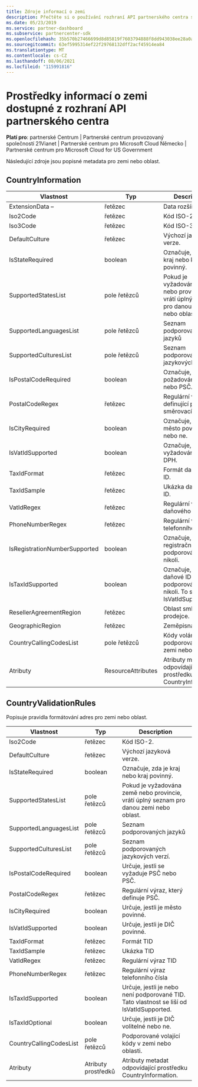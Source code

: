 ```yaml
---
title: Zdroje informací o zemi
description: Přečtěte si o používání rozhraní API partnerského centra s informačními prostředky země a popisnými metadaty, které se vztahují k určité zemi nebo oblasti.
ms.date: 05/23/2019
ms.service: partner-dashboard
ms.subservice: partnercenter-sdk
ms.openlocfilehash: 35b570b27466699d8d85819f7603794888f8dd943038ee28a0a734b7ef9aa0d1
ms.sourcegitcommit: 63ef5995314ef22f29768132dff2acf45914ea84
ms.translationtype: MT
ms.contentlocale: cs-CZ
ms.lasthandoff: 08/06/2021
ms.locfileid: "115991816"
---
```

# <a name="country-information-resources-available-from-partner-center-apis"></a>Prostředky informací o zemi dostupné z rozhraní API partnerského centra

**Platí pro**: partnerské Centrum | Partnerské centrum provozovaný společností 21Vianet | Partnerské centrum pro Microsoft Cloud Německo | Partnerské centrum pro Microsoft Cloud for US Government

Následující zdroje jsou popisné metadata pro zemi nebo oblast.

## <a name="countryinformation"></a>CountryInformation

| Vlastnost                      | Typ               | Description                                                                                        |
|-------------------------------|--------------------|----------------------------------------------------------------------------------------------------|
| ExtensionData –                 | řetězec             | Data rozšíření.                                                                                |
| Iso2Code                      | řetězec             | Kód ISO-2.                                                                                     |
| Iso3Code                      | řetězec             | Kód ISO-3.                                                                                     |
| DefaultCulture                | řetězec             | Výchozí jazyková verze.                                                                               |
| IsStateRequired               | boolean            | Označuje, zda je kraj nebo kraj povinný.                                             |
| SupportedStatesList           | pole řetězců   | Pokud je vyžadována země nebo provincie, vrátí úplný seznam pro danou zemi nebo oblast.                    |
| SupportedLanguagesList        | pole řetězců   | Seznam podporovaných jazyků                                                                     |
| SupportedCulturesList         | pole řetězců   | Seznam podporovaných jazykových verzí.                                                                      |
| IsPostalCodeRequired          | boolean            | Označuje, zda je požadováno PSČ nebo PSČ.                                    |
| PostalCodeRegex               | řetězec             | Regulární výraz definující poštovní směrovací číslo.                                          |
| IsCityRequired                | boolean            | Označuje, zda je město povinné nebo ne.                                                       |
| IsVatIdSupported              | boolean            | Označuje, zda je vyžadováno ID DPH.                                                     |
| TaxIdFormat                   | řetězec             | Formát daňového ID.                                                                                 |
| TaxIdSample                   | řetězec             | Ukázka daňového ID.                                                                                 |
| VatIdRegex                    | řetězec             | Regulární výraz daňového ID.                                                                     |
| PhoneNumberRegex              | řetězec             | Regulární výraz telefonního čísla.                                                               |
| IsRegistrationNumberSupported | boolean            | Označuje, zda je registrační číslo podporováno nebo nikoli.                                       |
| IsTaxIdSupported              | boolean            | Označuje, zda je daňové ID podporováno nebo nikoli. To se liší od IsVatIdSupported. |
| ResellerAgreementRegion       | řetězec             | Oblast smlouvy pro prodejce.                                                                     |
| GeographicRegion              | řetězec             | Zeměpisná oblast.                                                                             |
| CountryCallingCodesList       | pole řetězců   | Kódy volání podporované v zemi nebo oblasti.                                                 |
| Atributy                    | ResourceAttributes | Atributy metadat odpovídající prostředku CountryInformation                          |

## <a name="countryvalidationrules"></a>CountryValidationRules

Popisuje pravidla formátování adres pro zemi nebo oblast.

| Vlastnost                | Typ               | Description                                                                                        |
|-------------------------|--------------------|----------------------------------------------------------------------------------------------------|
| Iso2Code                | řetězec             | Kód ISO-2.                                                                                     |
| DefaultCulture          | řetězec             | Výchozí jazyková verze.                                                                               |
| IsStateRequired         | boolean            | Označuje, zda je kraj nebo kraj povinný.                                             |
| SupportedStatesList     | pole řetězců   | Pokud je vyžadována země nebo provincie, vrátí úplný seznam pro danou zemi nebo oblast.                    |
| SupportedLanguagesList  | pole řetězců   | Seznam podporovaných jazyků                                                                     |
| SupportedCulturesList   | pole řetězců   | Seznam podporovaných jazykových verzí.                                                                      |
| IsPostalCodeRequired    | boolean            | Určuje, jestli se vyžaduje PSČ nebo PSČ.                                    |
| PostalCodeRegex         | řetězec             | Regulární výraz, který definuje PSČ.                                          |
| IsCityRequired          | boolean            | Určuje, jestli je město povinné.                                                       |
| IsVatIdSupported        | boolean            | Určuje, jestli je DIČ povinné.                                                     |
| TaxIdFormat             | řetězec             | Formát TID                                                                                 |
| TaxIdSample             | řetězec             | Ukázka TID                                                                                 |
| VatIdRegex              | řetězec             | Regulární výraz TID                                                                     |
| PhoneNumberRegex        | řetězec             | Regulární výraz telefonního čísla                                                               |
| IsTaxIdSupported        | boolean            | Určuje, jestli je nebo není podporované TID. Tato vlastnost se liší od IsVatIdSupported. |
| IsTaxIdOptional         | boolean            | Určuje, jestli je DIČ volitelné nebo ne.                                                     |
| CountryCallingCodesList | pole řetězců   | Podporované volající kódy v zemi nebo oblasti.                                                 |
| Atributy              | Atributy prostředků | Atributy metadat odpovídající prostředku CountryInformation.                          |
